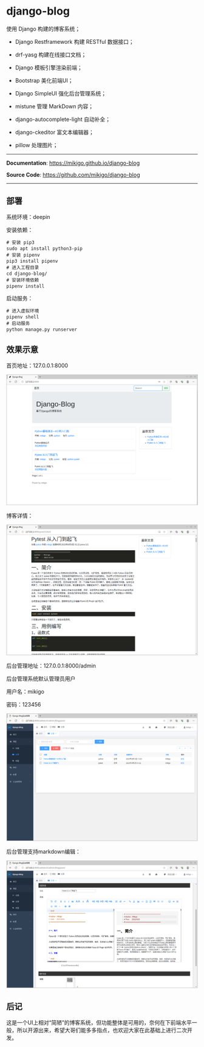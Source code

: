 # django-blog

使用 Django 构建的博客系统；

- Django Restframework 构建 RESTful 数据接口；

- drf-yasg 构建在线接口文档；

- Django 模板引擎渲染前端；

- Bootstrap 美化前端UI；

- Django SimpleUI 强化后台管理系统；

- mistune 管理 MarkDown 内容；

- django-autocomplete-light 自动补全；

- django-ckeditor 富文本编辑器；

- pillow 处理图片；

---

**Documentation**: <a href="https://mikigo.github.io/django-blog" target="_blank">https://mikigo.github.io/django-blog</a>

**Source Code**: <a href="https://github.com/mikigo/django-blog" target="_blank">https://github.com/mikigo/django-blog</a>

---

## 部署

系统环境：deepin

安装依赖：

```shell
# 安装 pip3
sudo apt install python3-pip
# 安装 pipenv
pip3 install pipenv
# 进入工程目录
cd django-blog/
# 安装环境依赖
pipenv install
```

启动服务：

```shell
# 进入虚拟环境
pipenv shell
# 启动服务
python manage.py runserver
```

## 效果示意

首页地址：127.0.0.1:8000

![](./img/home.png)

博客详情：

![](./img/detail.png)

后台管理地址：127.0.0.1:8000/admin

后台管理系统默认管理员用户

用户名：mikigo

密码：123456

![](./img/admin.png)

后台管理支持markdown编辑：

![](./img/admin_md.png)

## 后记

这是一个UI上相对“简陋”的博客系统，但功能整体是可用的，奈何在下前端水平一般，所以开源出来，希望大哥们能多多指点，也欢迎大家在此基础上进行二次开发。
